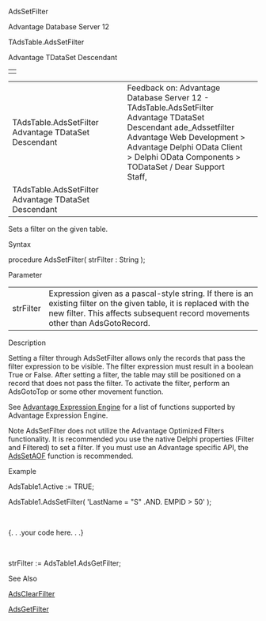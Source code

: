 AdsSetFilter




Advantage Database Server 12  

TAdsTable.AdsSetFilter

Advantage TDataSet Descendant

|  |
| --- |
|  |

|  |  |  |  |  |
| --- | --- | --- | --- | --- |
| TAdsTable.AdsSetFilter  Advantage TDataSet Descendant |  |  | Feedback on: Advantage Database Server 12 - TAdsTable.AdsSetFilter Advantage TDataSet Descendant ade\_Adssetfilter Advantage Web Development > Advantage Delphi OData Client > Delphi OData Components > TODataSet / Dear Support Staff, |  |
| TAdsTable.AdsSetFilter  Advantage TDataSet Descendant |  |  |  |  |

Sets a filter on the given table.

Syntax

procedure AdsSetFilter( strFilter : String );

Parameter

|  |  |
| --- | --- |
| strFilter | Expression given as a pascal-style string. If there is an existing filter on the given table, it is replaced with the new filter. This affects subsequent record movements other than AdsGotoRecord. |

Description

Setting a filter through AdsSetFilter allows only the records that pass the filter expression to be visible. The filter expression must result in a boolean True or False. After setting a filter, the table may still be positioned on a record that does not pass the filter. To activate the filter, perform an AdsGotoTop or some other movement function.

See [Advantage Expression Engine](master_advantage_expression_engine.htm) for a list of functions supported by Advantage Expression Engine.

Note AdsSetFilter does not utilize the Advantage Optimized Filters functionality. It is recommended you use the native Delphi properties (Filter and Filtered) to set a filter. If you must use an Advantage specific API, the [AdsSetAOF](ade_adssetaof.htm) function is recommended.

Example

AdsTable1.Active := TRUE;

AdsTable1.AdsSetFilter( 'LastName = "S" .AND. EMPID > 50' );

 

{. . .your code here. . .}

 

strFilter := AdsTable1.AdsGetFilter;

See Also

[AdsClearFilter](ade_adsclearfilter.htm)

[AdsGetFilter](ade_adsgetfilter.htm)